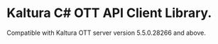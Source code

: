 # Kaltura C# OTT API Client Library.
Compatible with Kaltura OTT server version 5.5.0.28266 and above.
